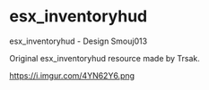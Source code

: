 # esx_inventoryhud
 esx_inventoryhud - Design Smouj013

Original esx_inventoryhud resource made by Trsak.

https://i.imgur.com/4YN62Y6.png
